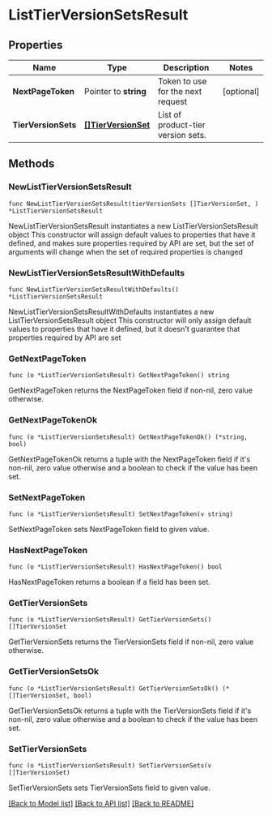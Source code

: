 # ListTierVersionSetsResult

## Properties

Name | Type | Description | Notes
------------ | ------------- | ------------- | -------------
**NextPageToken** | Pointer to **string** | Token to use for the next request | [optional] 
**TierVersionSets** | [**[]TierVersionSet**](TierVersionSet.md) | List of product-tier version sets. | 

## Methods

### NewListTierVersionSetsResult

`func NewListTierVersionSetsResult(tierVersionSets []TierVersionSet, ) *ListTierVersionSetsResult`

NewListTierVersionSetsResult instantiates a new ListTierVersionSetsResult object
This constructor will assign default values to properties that have it defined,
and makes sure properties required by API are set, but the set of arguments
will change when the set of required properties is changed

### NewListTierVersionSetsResultWithDefaults

`func NewListTierVersionSetsResultWithDefaults() *ListTierVersionSetsResult`

NewListTierVersionSetsResultWithDefaults instantiates a new ListTierVersionSetsResult object
This constructor will only assign default values to properties that have it defined,
but it doesn't guarantee that properties required by API are set

### GetNextPageToken

`func (o *ListTierVersionSetsResult) GetNextPageToken() string`

GetNextPageToken returns the NextPageToken field if non-nil, zero value otherwise.

### GetNextPageTokenOk

`func (o *ListTierVersionSetsResult) GetNextPageTokenOk() (*string, bool)`

GetNextPageTokenOk returns a tuple with the NextPageToken field if it's non-nil, zero value otherwise
and a boolean to check if the value has been set.

### SetNextPageToken

`func (o *ListTierVersionSetsResult) SetNextPageToken(v string)`

SetNextPageToken sets NextPageToken field to given value.

### HasNextPageToken

`func (o *ListTierVersionSetsResult) HasNextPageToken() bool`

HasNextPageToken returns a boolean if a field has been set.

### GetTierVersionSets

`func (o *ListTierVersionSetsResult) GetTierVersionSets() []TierVersionSet`

GetTierVersionSets returns the TierVersionSets field if non-nil, zero value otherwise.

### GetTierVersionSetsOk

`func (o *ListTierVersionSetsResult) GetTierVersionSetsOk() (*[]TierVersionSet, bool)`

GetTierVersionSetsOk returns a tuple with the TierVersionSets field if it's non-nil, zero value otherwise
and a boolean to check if the value has been set.

### SetTierVersionSets

`func (o *ListTierVersionSetsResult) SetTierVersionSets(v []TierVersionSet)`

SetTierVersionSets sets TierVersionSets field to given value.



[[Back to Model list]](../README.md#documentation-for-models) [[Back to API list]](../README.md#documentation-for-api-endpoints) [[Back to README]](../README.md)


